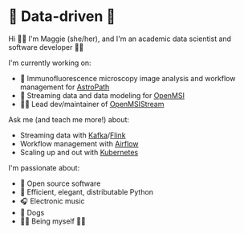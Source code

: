 # 🐶 Data-driven 🐶 

Hi 👋🏼 I'm Maggie (she/her), and I'm an academic data scientist and software developer 👩‍🏫

I'm currently working on:
- 🔬 Immunofluorescence microscopy image analysis and workflow management for [AstroPath](https://www.astropath.org/) 
- 🌊 Streaming data and data modeling for [OpenMSI](https://github.com/openmsi)
- 👩‍💻 Lead dev/maintainer of [OpenMSIStream](https://openmsistream.readthedocs.io/en/latest/)

Ask me (and teach me more!) about:
- Streaming data with [Kafka](https://kafka.apache.org/)/[Flink](https://flink.apache.org/)
- Workflow management with [Airflow](https://airflow.apache.org/)
- Scaling up and out with [Kubernetes](https://kubernetes.io/)

I'm passionate about:
- 📖 Open source software
- 🐍 Efficient, elegant, distributable Python
- 🎧 Electronic music
- 🐾 Dogs
- 🏳️‍🌈 Being myself 🏳️‍⚧️
